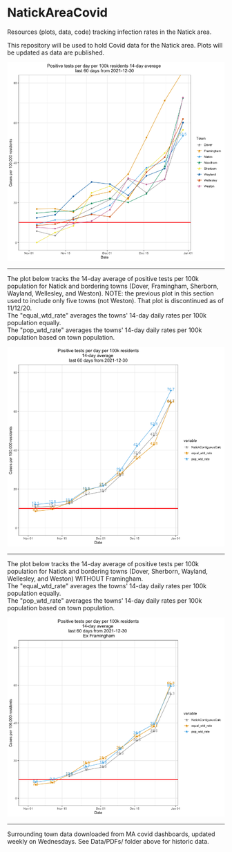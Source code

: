 # NatickAreaCovid
Resources (plots, data, code) tracking infection rates in the Natick area.

This repository will be used to hold Covid data for the Natick area. Plots will be updated as data are published. <br>

![most recent plot of cases per 100k](Plots/NatickAreaCovidRates123021.png)

<hr>
The plot below tracks the 14-day average of positive tests per 100k population for Natick and bordering towns (Dover, Framingham, Sherborn, Wayland, Wellesley, and Weston). NOTE: the previous plot in this section used to include only five towns (not Weston).  That plot is discontinued as of 11/12/20.<br>
The "equal_wtd_rate" averages the towns' 14-day daily rates per 100k population equally. <br>
The "pop_wtd_rate" averages the towns' 14-day daily rates per 100k population based on town population. <br>

![plot of 14-day weighted averages of new cases per 100k](Plots/NatickAreaCovidRatesWeighted123021.png)

<hr>
The plot below tracks the 14-day average of positive tests per 100k population for Natick and bordering towns (Dover, Sherborn, Wayland, Wellesley, and Weston) WITHOUT Framingham. <br>
The "equal_wtd_rate" averages the towns' 14-day daily rates per 100k population equally. <br>
The "pop_wtd_rate" averages the towns' 14-day daily rates per 100k population based on town population. <br>

![plot of 14-day weighted averages of new cases per 100k](Plots/NatickAreaCovidRatesWeightedExFramingham123021.png)

<hr>
Surrounding town data downloaded from MA covid dashboards, updated weekly on Wednesdays. See Data/PDFs/ folder above for historic data.
